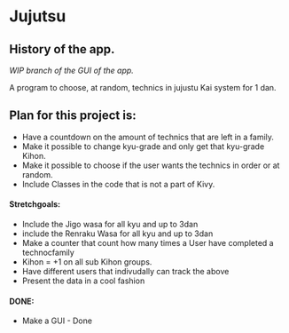 # Jujutsu

<h2> History of the app. </h2>
<em>WIP branch of the GUI of the app.</em>

A program to choose, at random, technics in jujustu Kai system for 1 dan.

<h2>Plan for this project is:</h2>
<ul>
  <li> Have a countdown on the amount of technics that are left in a family. </li>
  <li>Make it possible to change kyu-grade and only get that kyu-grade Kihon.</li>
  <li>Make it possible to choose if the user wants the technics in order or at random.</li> 
  <li>Include Classes in the code that is not a part of Kivy.</li> 
</ul>

<h4>Stretchgoals:</h4>
<ul>
   <li> Include the Jigo wasa for all kyu and up to 3dan</li>
   <li>include the Renraku Wasa for all kyu and up to 3dan</li>
   <li>Make a counter that count how many times a User have completed a technocfamily</li>
   <li>Kihon = +1 on all sub Kihon groups.</li>
   <li>Have different users that indivudally can track the above</li>
   <li>Present the data in a cool fashion</li>
</ul>
  

<h4>DONE:</h4>
<ul>
  <li> Make a GUI - Done</li>
</ul>
